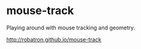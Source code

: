 mouse-track
===========

Playing around with mouse tracking and geometry.

http://robatron.github.io/mouse-track
